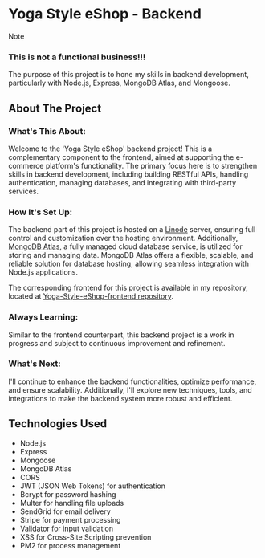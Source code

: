 # Yoga Style eShop - Backend

> [!NOTE]  
>
> ### This is not a functional business!!!
>
> The purpose of this project is to hone my skills in backend development, particularly with Node.js, Express, MongoDB Atlas, and Mongoose.

## About The Project

### What's This About:
Welcome to the 'Yoga Style eShop' backend project! This is a complementary component to the frontend, aimed at supporting the e-commerce platform's functionality. The primary focus here is to strengthen skills in backend development, including building RESTful APIs, handling authentication, managing databases, and integrating with third-party services.

### How It's Set Up:
The backend part of this project is hosted on a [Linode](https://www.linode.com/) server, ensuring full control and customization over the hosting environment. 
Additionally, [MongoDB Atlas](https://www.mongodb.com/products/platform/atlas-database), a fully managed cloud database service, is utilized for storing and managing data. 
MongoDB Atlas offers a flexible, scalable, and reliable solution for database hosting, allowing seamless integration with Node.js applications.

The corresponding frontend for this project is available in my repository, located at [Yoga-Style-eShop-frontend repository](https://github.com/RalitsaLefterova/Yoga-Style-eShop-frontend).

### Always Learning:
Similar to the frontend counterpart, this backend project is a work in progress and subject to continuous improvement and refinement. 

### What's Next:
I'll continue to enhance the backend functionalities, optimize performance, and ensure scalability. Additionally, I'll explore new techniques, tools, and integrations to make the backend system more robust and efficient.

<!-- [Mongoose](https://mongoosejs.com/), a MongoDB object modeling tool, serves as the primary interface for interacting with MongoDB Atlas in the backend. 
Mongoose simplifies the process of defining schemas, performing CRUD operations, and enforcing data validation within Node.js applications. -->

## Technologies Used

- Node.js
- Express
- Mongoose
- MongoDB Atlas
- CORS
- JWT (JSON Web Tokens) for authentication
- Bcrypt for password hashing
- Multer for handling file uploads
- SendGrid for email delivery
- Stripe for payment processing
- Validator for input validation
- XSS for Cross-Site Scripting prevention
- PM2 for process management
<!-- - Jest and Supertest for testing -->


